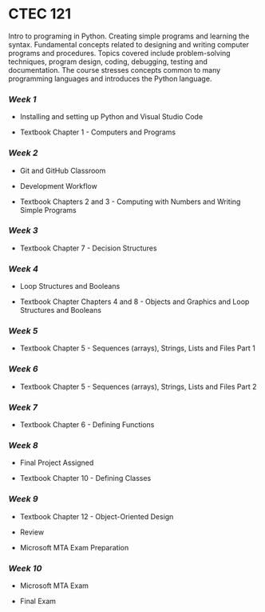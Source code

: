 # **CTEC 121**

Intro to programing in Python. Creating simple programs and learning the syntax. Fundamental concepts related to designing and writing computer programs and procedures. Topics covered include problem-solving techniques, program design, coding, debugging, testing and documentation. The course stresses concepts common to many programming languages and introduces the Python language.  

### *Week 1* 

* Installing and setting up Python and Visual Studio Code 

* Textbook Chapter 1 - Computers and Programs 
 
### *Week 2*  
 
* Git and GitHub Classroom 

* Development Workflow 

* Textbook Chapters 2 and 3 - Computing with Numbers and Writing Simple Programs 
 
### *Week 3* 
 
* Textbook Chapter 7 - Decision Structures 
 
### *Week 4* 
 
* Loop Structures and Booleans 

* Textbook Chapter Chapters 4 and 8 - Objects and Graphics and Loop Structures and Booleans 
 
### *Week 5* 
 
* Textbook Chapter 5 - Sequences (arrays), Strings, Lists and Files Part 1 

### *Week 6* 
 
* Textbook Chapter 5 - Sequences (arrays), Strings, Lists and Files Part 2 
 
### *Week 7* 
 
* Textbook Chapter 6 - Defining Functions 
 
### *Week 8* 
 
* Final Project Assigned 

* Textbook Chapter 10 - Defining Classes 
 
### *Week 9* 
 
* Textbook Chapter 12 - Object-Oriented Design 

* Review 

* Microsoft MTA Exam Preparation 
 
### *Week 10* 
 
* Microsoft MTA Exam 

* Final Exam 
